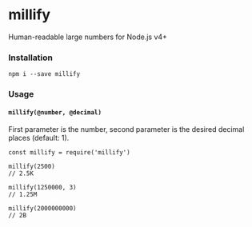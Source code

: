 # millify
Human-readable large numbers for Node.js v4+

### Installation
```
npm i --save millify
```

### Usage
#### `millify(@number, @decimal)`

First parameter is the number, second parameter is the desired decimal places (default: 1).

```
const millify = require('millify')

millify(2500)
// 2.5K

millify(1250000, 3)
// 1.25M

millify(2000000000)
// 2B
```

